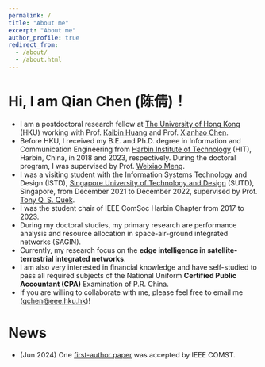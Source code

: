 ```yaml
---
permalink: /
title: "About me"
excerpt: "About me"
author_profile: true
redirect_from: 
  - /about/
  - /about.html
---
```


Hi, I am Qian Chen (陈倩)！
==
- I am a postdoctoral research fellow at [The University of Hong Kong](https://www.hku.hk/) (HKU) working with Prof. [Kaibin Huang](https://www.eee.hku.hk/~huangkb/) and Prof. [Xianhao Chen](http://xianhaochen.net/).
- Before HKU, I received my B.E. and Ph.D. degree in Information and Communication Engineering from [Harbin Institute of Technology](https://www.hit.edu.cn/) (HIT), Harbin, China, in 2018 and 2023, respectively. During the doctoral program, I was supervised by Prof. [Weixiao Meng](http://homepage.hit.edu.cn/mengweixiao). 
- I was a visiting student with the Information Systems Technology and Design (ISTD), [Singapore University of Technology and Design](https://sutd.edu.sg/) (SUTD), Singapore, from December 2021 to December 2022, supervised by Prof. [Tony Q. S. Quek](https://people.sutd.edu.sg/~tonyquek/).
- I was the student chair of IEEE ComSoc Harbin Chapter from 2017 to 2023.
- During my doctoral studies, my primary research are performance analysis and resource allocation in space-air-ground integrated networks (SAGIN).
- Currently, my research focus on the **edge intelligence in satellite-terrestrial integrated networks**.
- I am also very interested in financial knowledge and have self-studied to pass all required subjects of the National Uniform **Certified Public Accountant (CPA)** Examination of P.R. China.
- If you are willing to collaborate with me, please feel free to email me (qchen@eee.hku.hk)!


News
==
* (Jun 2024) One [first-author paper](https://arxiv.org/abs/2403.17400) was accepted by IEEE COMST.
